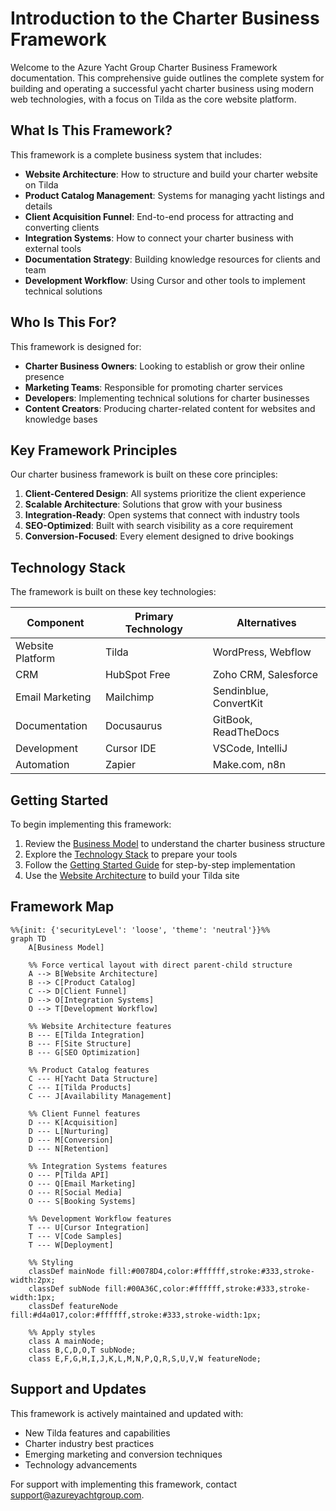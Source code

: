 # Introduction to the Charter Business Framework

Welcome to the Azure Yacht Group Charter Business Framework documentation. This comprehensive guide outlines the complete system for building and operating a successful yacht charter business using modern web technologies, with a focus on Tilda as the core website platform.

## What Is This Framework?

This framework is a complete business system that includes:

- **Website Architecture**: How to structure and build your charter website on Tilda
- **Product Catalog Management**: Systems for managing yacht listings and details
- **Client Acquisition Funnel**: End-to-end process for attracting and converting clients
- **Integration Systems**: How to connect your charter business with external tools
- **Documentation Strategy**: Building knowledge resources for clients and team
- **Development Workflow**: Using Cursor and other tools to implement technical solutions

## Who Is This For?

This framework is designed for:

- **Charter Business Owners**: Looking to establish or grow their online presence
- **Marketing Teams**: Responsible for promoting charter services
- **Developers**: Implementing technical solutions for charter businesses
- **Content Creators**: Producing charter-related content for websites and knowledge bases

## Key Framework Principles

Our charter business framework is built on these core principles:

1. **Client-Centered Design**: All systems prioritize the client experience
2. **Scalable Architecture**: Solutions that grow with your business
3. **Integration-Ready**: Open systems that connect with industry tools
4. **SEO-Optimized**: Built with search visibility as a core requirement
5. **Conversion-Focused**: Every element designed to drive bookings

## Technology Stack

The framework is built on these key technologies:

| Component | Primary Technology | Alternatives |
|-----------|-------------------|-------------|
| Website Platform | Tilda | WordPress, Webflow |
| CRM | HubSpot Free | Zoho CRM, Salesforce |
| Email Marketing | Mailchimp | Sendinblue, ConvertKit |
| Documentation | Docusaurus | GitBook, ReadTheDocs |
| Development | Cursor IDE | VSCode, IntelliJ |
| Automation | Zapier | Make.com, n8n |

## Getting Started

To begin implementing this framework:

1. Review the [Business Model](./business-model) to understand the charter business structure
2. Explore the [Technology Stack](./technology-stack) to prepare your tools
3. Follow the [Getting Started Guide](./getting-started) for step-by-step implementation
4. Use the [Website Architecture](./website-architecture/overview) to build your Tilda site

## Framework Map

```mermaid
%%{init: {'securityLevel': 'loose', 'theme': 'neutral'}}%%
graph TD
    A[Business Model]
    
    %% Force vertical layout with direct parent-child structure
    A --> B[Website Architecture]
    B --> C[Product Catalog]
    C --> D[Client Funnel]
    D --> O[Integration Systems]
    O --> T[Development Workflow]
    
    %% Website Architecture features
    B --- E[Tilda Integration]
    B --- F[Site Structure]
    B --- G[SEO Optimization]
    
    %% Product Catalog features
    C --- H[Yacht Data Structure]
    C --- I[Tilda Products]
    C --- J[Availability Management]
    
    %% Client Funnel features
    D --- K[Acquisition]
    D --- L[Nurturing]
    D --- M[Conversion]
    D --- N[Retention]
    
    %% Integration Systems features
    O --- P[Tilda API]
    O --- Q[Email Marketing]
    O --- R[Social Media]
    O --- S[Booking Systems]
    
    %% Development Workflow features
    T --- U[Cursor Integration]
    T --- V[Code Samples]
    T --- W[Deployment]
    
    %% Styling
    classDef mainNode fill:#0078D4,color:#ffffff,stroke:#333,stroke-width:2px;
    classDef subNode fill:#00A36C,color:#ffffff,stroke:#333,stroke-width:1px;
    classDef featureNode fill:#d4a017,color:#ffffff,stroke:#333,stroke-width:1px;
    
    %% Apply styles
    class A mainNode;
    class B,C,D,O,T subNode;
    class E,F,G,H,I,J,K,L,M,N,P,Q,R,S,U,V,W featureNode;
```

## Support and Updates

This framework is actively maintained and updated with:

- New Tilda features and capabilities
- Charter industry best practices
- Emerging marketing and conversion techniques
- Technology advancements

For support with implementing this framework, contact [support@azureyachtgroup.com](mailto:support@azureyachtgroup.com). 